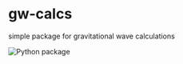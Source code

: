 # gw-calcs
simple package for gravitational wave calculations 

![Python package](https://github.com/actions/gw-calcs/workflows/.github/workflows/python-package.yml/badge.svg)
